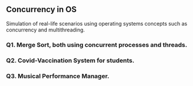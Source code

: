 ## Concurrency in OS  
Simulation of real-life scenarios using operating systems concepts such as concurrency and multithreading.  

### Q1. Merge Sort, both using concurrent processes and threads.   
### Q2. Covid-Vaccination System for students.  
### Q3. Musical Performance Manager.  
